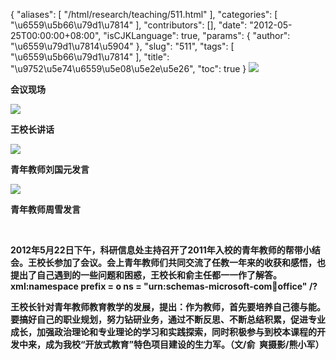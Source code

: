 {
    "aliases": [
        "/html/research/teaching/511.html"
    ],
    "categories": [
        "\u6559\u5b66\u79d1\u7814"
    ],
    "contributors": [],
    "date": "2012-05-25T00:00:00+08:00",
    "isCJKLanguage": true,
    "params": {
        "author": "\u6559\u79d1\u7814\u5904"
    },
    "slug": "511",
    "tags": [
        "\u6559\u5b66\u79d1\u7814"
    ],
    "title": "\u9752\u5e74\u6559\u5e08\u5e2e\u5e26",
    "toc": true
}
**![](https://cdn.tfls.online/mirror/full/c246df32e477b2e54804b533f6f8538a653c9252.jpg)**

**会议现场**

**![](https://cdn.tfls.online/mirror/full/020ff88db17e9698ea50d571ddab9057a71396e5.jpg)**

**王校长讲话**

**![](https://cdn.tfls.online/mirror/full/64cd8f295988d9663a77ee7e4d2fa29a2c6d3e49.jpg)**

**青年教师刘国元发言**

**![](https://cdn.tfls.online/mirror/full/6fadf6857c3a595ef3b49a4063e2edba9570c870.jpg)**

**青年教师周雪发言**

 

**2012年5月22日下午，科研信息处主持召开了2011年入校的青年教师的帮带小结会。王校长参加了会议。会上青年教师们共同交流了任教一年来的收获和感悟，也提出了自己遇到的一些问题和困惑，王校长和俞主任都一一作了解答。xml:namespace prefix = o ns = "urn:schemas-microsoft-com:office:office" /?**

**王校长针对青年教师教育教学的发展，提出：作为教师，首先要培养自己德与能。要搞好自己的职业规划，努力钻研业务，通过不断反思、不断总结积累，促进专业成长，加强政治理论和专业理论的学习和实践探索，同时积极参与到校本课程的开发中来，成为我校“开放式教育”特色项目建设的生力军。（文/俞  爽摄影/熊小军）**

